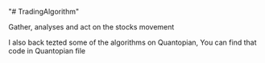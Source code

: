"# TradingAlgorithm" 

Gather, analyses and act on the stocks movement

I also back tezted some of the algorithms on Quantopian, You can find that code in Quantopian file
